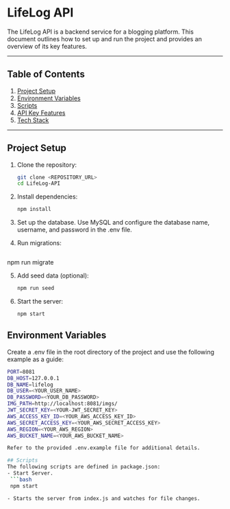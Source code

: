 # LifeLog API

The LifeLog API is a backend service for a blogging platform. This document outlines how to set up and run the project and provides an overview of its key features.

---

## Table of Contents
1. [Project Setup](#project-setup)
2. [Environment Variables](#environment-variables)
3. [Scripts](#scripts)
4. [API Key Features](#api-key-features)
5. [Tech Stack](#tech-stack)

---

## Project Setup

1. Clone the repository:
   ```bash
   git clone <REPOSITORY_URL>
   cd LifeLog-API
   
2. Install dependencies:
   ```bash
   npm install

3. Set up the database. Use MySQL and configure the database name, username, and password in the .env file.

4. Run migrations:
   ```bash
  npm run migrate

5. Add seed data (optional):
   ```bash
   npm run seed

6. Start the server:
   ```bash
   npm start

## Environment Variables
Create a .env file in the root directory of the project and use the following example as a guide:
   ```bash
   PORT=8081
   DB_HOST=127.0.0.1
   DB_NAME=lifelog
   DB_USER=<YOUR_USER_NAME>
   DB_PASSWORD=<YOUR_DB_PASSWORD>
   IMG_PATH=http://localhost:8081/imgs/
   JWT_SECRET_KEY=<YOUR-JWT_SECRET_KEY>
   AWS_ACCESS_KEY_ID=<YOUR_AWS_ACCESS_KEY_ID>
   AWS_SECRET_ACCESS_KEY=<YOUR_AWS_SECRET_ACCESS_KEY>
   AWS_REGION=<YOUR_AWS_REGION>
   AWS_BUCKET_NAME=<YOUR_AWS_BUCKET_NAME>

Refer to the provided .env.example file for additional details.

## Scripts
The following scripts are defined in package.json:
- Start Server.
    ```bash
    npm start

  - Starts the server from index.js and watches for file changes.


